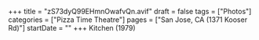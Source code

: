 +++
title = "zS73dyQ99EHmnOwafvQn.avif"
draft = false
tags = ["Photos"]
categories = ["Pizza Time Theatre"]
pages = ["San Jose, CA (1371 Kooser Rd)"]
startDate = ""
+++
Kitchen (1979)
